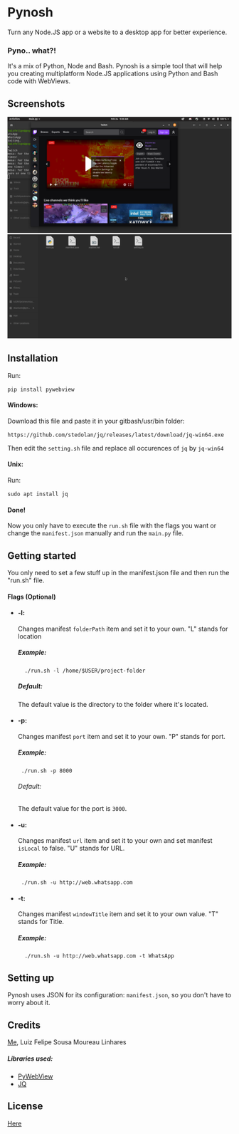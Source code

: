 # Pynosh
Turn any Node.JS app or a website to a desktop app for better experience.
### Pyno.. what?!
It's a mix of Python, Node and Bash. Pynosh is a simple tool that will help you creating multiplatform Node.JS applications using Python and Bash code with WebViews.
## Screenshots
![Screenshot](src/1.png)
![Screenshot](src/2.gif)
## Installation
Run:  

    pip install pywebview

#### Windows:
Download this file and paste it in your gitbash/usr/bin folder:  
    
    https://github.com/stedolan/jq/releases/latest/download/jq-win64.exe
    
Then edit the `setting.sh` file and replace all occurences of `jq` by `jq-win64`
#### Unix:
Run:

    sudo apt install jq
#### Done!
Now you only have to execute the `run.sh` file with the flags you want or change the `manifest.json` manually and run the `main.py` file.
## Getting started
You only need to set a few stuff up in the manifest.json file and then run the "run.sh" file.
#### Flags (Optional)
- #### -l:
  Changes manifest `folderPath` item and set it to your own. "L" stands for location  
   ##### Example:
        ./run.sh -l /home/$USER/project-folder
   ##### Default:
  The default value is the directory to the folder where it's located. 

 - #### -p:
   Changes manifest `port` item and set it to your own.  "P" stands for port.
   ##### Example:
        ./run.sh -p 8000
   ###### Default:
   The default value for the port is `3000`.  
 - #### -u:
   Changes manifest `url` item and set it to your own and set manifest `isLocal` to false.  "U" stands for URL.
   ##### Example:
        ./run.sh -u http://web.whatsapp.com
- #### -t:
   Changes manifest `windowTitle` item and set it to your own value.  "T" stands for Title.
   ##### Example:
        ./run.sh -u http://web.whatsapp.com -t WhatsApp

## Setting up
Pynosh uses JSON for its configuration: `manifest.json`, so you don't have to worry about it.

## Credits
[Me](https://www.linkedin.com/in/luiz-felipe-s-7539b7127/), Luiz Felipe Sousa Moureau Linhares
##### Libraries used:
- [PyWebView](https://github.com/r0x0r/pywebview)  
- [JQ](https://github.com/stedolan/jq)

## License
  [Here](https://github.com/mococa/pynosh/blob/main/LICENSE)

